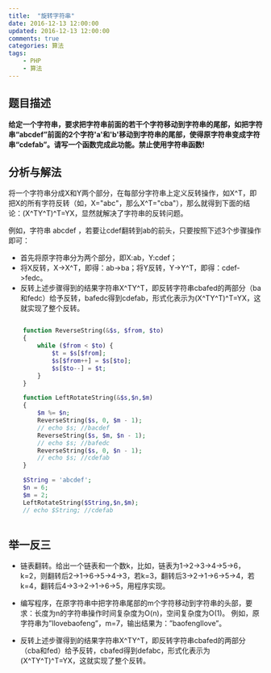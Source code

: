 ```yaml
---
title:  "旋转字符串"
date: 2016-12-13 12:00:00
updated: 2016-12-13 12:00:00
comments: true
categories: 算法
tags:
    - PHP
    - 算法
---
```

## 题目描述

**给定一个字符串，要求把字符串前面的若干个字符移动到字符串的尾部，如把字符串“abcdef”前面的2个字符'a'和'b'移动到字符串的尾部，使得原字符串变成字符串“cdefab”。请写一个函数完成此功能。禁止使用字符串函数!**

<!-- more -->

## 分析与解法

将一个字符串分成X和Y两个部分，在每部分字符串上定义反转操作，如X^T，即把X的所有字符反转（如，X="abc"，那么X^T="cba"），那么就得到下面的结论：(X^TY^T)^T=YX，显然就解决了字符串的反转问题。

例如，字符串 abcdef ，若要让cdef翻转到ab的前头，只要按照下述3个步骤操作即可：

* 首先将原字符串分为两个部分，即X:ab，Y:cdef；
* 将X反转，X->X^T，即得：ab->ba；将Y反转，Y->Y^T，即得：cdef->fedc。
* 反转上述步骤得到的结果字符串X^TY^T，即反转字符串cbafed的两部分（ba和fedc）给予反转，bafedc得到cdefab，形式化表示为(X^TY^T)^T=YX，这就实现了整个反转。

~~~ php

	function ReverseString(&$s, $from, $to)
	{
		while ($from < $to) {
			$t = $s[$from];
			$s[$from++] = $s[$to];
			$s[$to--] = $t;
		}
	}

	function LeftRotateString(&$s,$n,$m)
	{
		$m %= $n;               
		ReverseString($s, 0, $m - 1);
		// echo $s; //bacdef
		ReverseString($s, $m, $n - 1);
		// echo $s; //bafedc
		ReverseString($s, 0, $n - 1);
		// echo $s; //cdefab
	}

	$String = 'abcdef';
	$n = 6;
	$m = 2;
	LeftRotateString($String,$n,$m);
	// echo $String; //cdefab
    
~~~

## 举一反三
* 链表翻转。给出一个链表和一个数k，比如，链表为1→2→3→4→5→6，k=2，则翻转后2→1→6→5→4→3，若k=3，翻转后3→2→1→6→5→4，若k=4，翻转后4→3→2→1→6→5，用程序实现。

* 编写程序，在原字符串中把字符串尾部的m个字符移动到字符串的头部，要求：长度为n的字符串操作时间复杂度为O(n)，空间复杂度为O(1)。 例如，原字符串为”Ilovebaofeng”，m=7，输出结果为：”baofengIlove”。

* 反转上述步骤得到的结果字符串X^TY^T，即反转字符串cbafed的两部分（cba和fed）给予反转，cbafed得到defabc，形式化表示为(X^TY^T)^T=YX，这就实现了整个反转。
	
